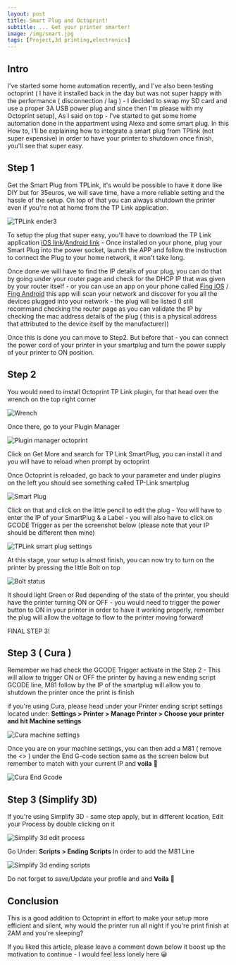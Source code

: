 ```yaml
---
layout: post
title: Smart Plug and Octoprint!
subtitle: ... Get your printer smarter!
image: /img/smart.jpg
tags: [Project,3d printing,electronics]
---
```


## Intro

I've started some home automation recently, and I've also been testing octoprint ( I have it installed back in the day but was not super happy with the performance ( disconnection / lag ) - I decided to swap my SD card and use a proper 3A USB power plug and since then I'm please with my Octoprint setup), As I said on top - I've started to get some home automation done in the appartment using Alexa and some smart plug. In this How to, I'll be explaining how to integrate a smart plug from TPlink (not super expensive) in order to have your printer to shutdown once finish, you'll see that super easy.

## Step 1

Get the Smart Plug from TPLink, it's would be possible to have it done like DIY but for 35euros, we will save time, have a more reliable setting and the hassle of the setup. On top of that you can always shutdown the printer even if you're not at home from the TP Link application.

![TPLink ender3](https://i.gyazo.com/efc1fb19eaca1dab0f33a5c75c56ac31.jpg)

To setup the plug that super easy, you'll have to download the TP Link application [iOS link](https://itunes.apple.com/us/app/kasa-smart/id1034035493?mt=8)/[Android link](https://play.google.com/store/apps/details?id=com.tplink.kasa_android&hl=fr) - Once installed on your phone, plug your Smart Plug into the power socket, launch the APP and follow the instruction to connect the Plug to your home network, it won't take long.

Once done we will have to find the IP details of your plug, you can do that by going under your router page and check for the DHCP  IP that was given by your router itself - or you can use an app on your phone called [Fing iOS](https://itunes.apple.com/us/app/fing-network-scanner/id430921107?mt=8) / [Fing Android](https://play.google.com/store/apps/details?id=com.overlook.android.fing&hl=fr) this app will scan your network and discover for you all the devices plugged into your network - the plug will be listed (I still recommand checking the router page as you can validate the IP by checking the mac address details of the plug ( this is a physical address that attributed to the device itself by the manufacturer))

Once this is done you can move to Step2. But before that - you can connect the power cord of your printer in your smartplug and turn the power supply of your printer to ON position.

## Step 2

You would need to install Octoprint TP Link plugin, for that head over the wrench on the top right corner

![Wrench](https://i.gyazo.com/7aa49ec05e2d58b477bbd86748bbc957.png)

Once there, go to your Plugin Manager

![Plugin manager octoprint](https://i.gyazo.com/1dce9709b8d031c4f9bd5fe82c666129.png)

Click on Get More and search for TP Link SmartPlug, you can install it and you will have to reload when prompt by octoprint

Once Octoprint is reloaded, go back to your parameter and under plugins on the left you should see something called TP-Link smartplug

![Smart Plug](https://i.gyazo.com/4ef5efa75a54f3620759eb7387e9a1bd.png)

Click on that and click on the little pencil to edit the plug - You will have to enter the IP of your SmartPlug & a Label - you will also have to click on GCODE Trigger as per the screenshot below (please note that your IP should be different then mine)

![TPLink smart plug settings](https://i.gyazo.com/690402618c8a42b8223366fcec2b4192.png)

At this stage, your setup is almost finish, you can now try to turn on the printer by pressing the little Bolt on top

![Bolt status](https://i.gyazo.com/81031de902b1c9ecd7d8a4e888cd9b88.png)

It should light Green or Red depending of the state of the printer, you should have the printer turning ON or OFF - you would need to trigger the power button to ON in your printer in order to have it working properly, remember the plug will allow the voltage to flow to the printer moving forward!

FINAL STEP 3!

## Step 3 ( Cura )

Remember we had check the GCODE Trigger activate in the Step 2 - This will allow to trigger ON or OFF the printer by having a new ending script GCODE line, M81 follow by the IP of the smartplug will allow you to shutdown the printer once the print is finish

if you're using Cura, please head under your Printer ending script settings located under: **Settings > Printer > Manage Printer > Choose your printer and hit Machine settings**

![Cura machine settings](https://i.gyazo.com/445c142e38fb7952d43eef2d33eab49a.png)

Once you are on your machine settings, you can then add a M81 <IP> ( remove the <> ) under the End G-code section same as the screen below but remember to match with your current IP and **voila** 🤩

![Cura End Gcode](https://i.gyazo.com/cfc8370f55ada19148b9a01f03639df5.png)

## Step 3 (Simplify 3D)

If you're using Simplify 3D - same step apply, but in different location, Edit your Process by double clicking on it

![Simplify 3d edit process](https://i.gyazo.com/a92ce2b87d47f1f190a039ef2f335350.png)

Go Under: **Scripts > Ending Scripts** In order to add the M81 <IP> Line

![Simplify 3d ending scripts](https://i.gyazo.com/faaa1fe408cf205acd17ec29df9c763c.png)

Do not forget to save/Update your profile and and **Voila** 🤩

## Conclusion

This is a good addition to Octoprint in effort to make your setup more efficient and silent, why would the printer run all night if you're print finish at 2AM and you're sleeping?

If you liked this article, please leave a comment down below it boost up the motivation to continue - I would feel less lonely here 😀
